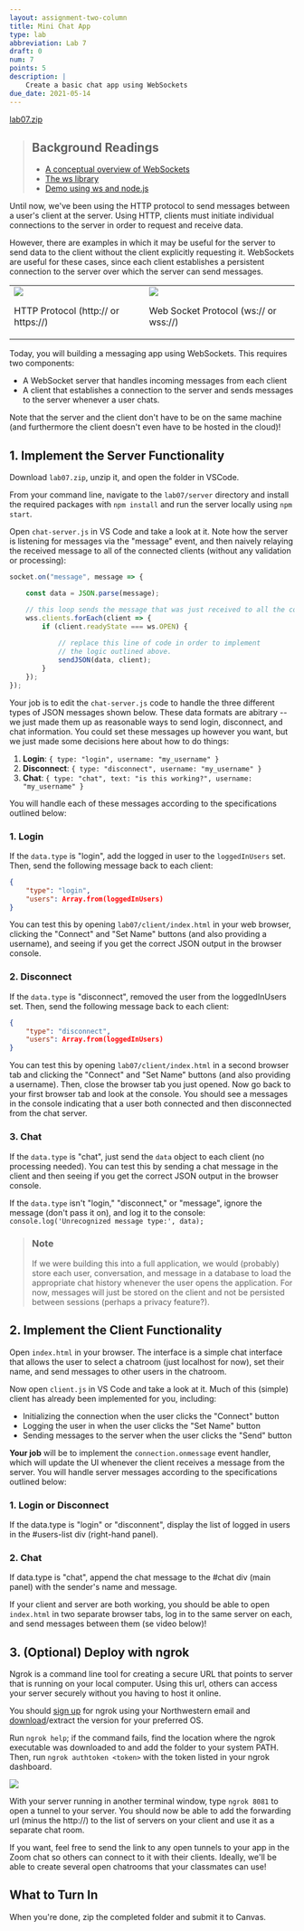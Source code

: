 ```yaml
---
layout: assignment-two-column
title: Mini Chat App
type: lab
abbreviation: Lab 7
draft: 0
num: 7
points: 5
description: |
    Create a basic chat app using WebSockets
due_date: 2021-05-14
---
```

<a class="nu-button" href="/spring2021/course-files/labs/lab07.zip">lab07.zip<i class="fas fa-download" aria-hidden="true"></i></a>

> ## Background Readings
> * <a href="https://www.ably.io/topic/websockets" target="_blank">A conceptual overview of WebSockets</a>
> * <a href="https://github.com/websockets/ws" target="_blank">The ws library</a>
> * <a href="https://flaviocopes.com/node-websockets/" target="_blank">Demo using ws and node.js</a>

Until now, we've been using the HTTP protocol to send messages between a user's client at the server. Using HTTP, clients must initiate individual connections to the server in order to request and receive data.

However, there are examples in which it may be useful for the server to send data to the client without the client explicitly requesting it. WebSockets are useful for these cases, since each client establishes a persistent connection to the server over which the server can send messages.

<table style="border-width:0px;">
    <tr>
        <td>
            <img class="large frame" src="/spring2021/assets/images/lab07/img1.png" />
            <p>HTTP Protocol (http:// or https://)</p>
        </td>
        <td>
            <img class="large frame" src="/spring2021/assets/images/lab07/img2.png" />
            <p>Web Socket Protocol (ws:// or wss://)</p> 
        </td>
    </tr>
</table>


Today, you will building a messaging app using WebSockets. This requires two components:

- A WebSocket server that handles incoming messages from each client
- A client that establishes a connection to the server and sends messages to the server whenever a user chats.

Note that the server and the client don't have to be on the same machine (and furthermore the client doesn't even have to be hosted in the cloud)!

## 1. Implement the Server Functionality

Download `lab07.zip`, unzip it, and open the folder in VSCode.

From your command line, navigate to the `lab07/server` directory and install the required packages with `npm install` and run the server locally using `npm start`. 

Open `chat-server.js` in VS Code and take a look at it. Note how the server is listening for messages via the "message" event, and then naively relaying the received message to all of the connected clients (without any validation or processing):

```js
socket.on("message", message => {

    const data = JSON.parse(message);

    // this loop sends the message that was just received to all the connected clients:
    wss.clients.forEach(client => {
        if (client.readyState === ws.OPEN) {
            
            // replace this line of code in order to implement 
            // the logic outlined above.
            sendJSON(data, client);
        }
    });
});
```

Your job is to edit the `chat-server.js` code to handle the three different types of JSON messages shown below. These data formats are abitrary -- we just made them up as reasonable ways to send login, disconnect, and chat information. You could set these messages up however you want, but we just made some decisions here about how to do things:

1. **Login**: `{ type: "login", username: "my_username" }`
1. **Disconnect**: `{ type: "disconnect", username: "my_username" }`
1. **Chat**: `{ type: "chat", text: "is this working?", username: "my_username" }`

You will handle each of these messages according to the specifications outlined below:

### 1. Login
If the `data.type` is "login", add the logged in user to the `loggedInUsers` set. Then, send the following message back to each client:

```json
{
    "type": "login",
    "users": Array.from(loggedInUsers)
}
```

You can test this by opening `lab07/client/index.html` in your web browser, clicking the "Connect" and "Set Name" buttons (and also providing a username), and seeing if you get the correct JSON output in the browser console.

### 2. Disconnect
If the `data.type` is "disconnect", removed the user from the loggedInUsers set. Then, send the following message back to each client:

```json
{
    "type": "disconnect",
    "users": Array.from(loggedInUsers)
}
```

You can test this by opening `lab07/client/index.html` in a second browser tab and clicking the "Connect" and "Set Name" buttons (and also providing a username). Then, close the browser tab you just opened. Now go back to your first browser tab and look at the console. You should see a messages in the console indicating that a user both connected and then disconnected from the chat server.

### 3. Chat
If the `data.type` is "chat", just send the `data` object to each client (no processing needed). You can test this by sending a chat message in the client and then seeing if you get the correct JSON output in the browser console.

If the `data.type` isn't "login," "disconnect," or "message", ignore the message (don't pass it on), and log it to the console: `console.log('Unrecognized message type:', data);`


> ### Note
> If we were building this into a full application, we would (probably) store each user, conversation, and message in a database to load the appropriate chat history whenever the user opens the application. For now, messages will just be stored on the client and not be persisted between sessions (perhaps a privacy feature?).

## 2. Implement the Client Functionality

Open `index.html` in your browser. The interface is a simple chat interface that allows the user to select a chatroom (just localhost for now), set their name, and send messages to other users in the chatroom. 

Now open `client.js` in VS Code and take a look at it. Much of this (simple) client has already been implemented for you, including:

* Initializing the connection when the user clicks the "Connect" button
* Logging the user in when the user clicks the "Set Name" button
* Sending messages to the server when the user clicks the "Send" button

**Your job** will be to implement the `connection.onmessage` event handler, which will update the UI whenever the client receives a message from the server. You will handle server messages according to the specifications outlined below:

### 1. Login or Disconnect
If the data.type is "login" or "disconnent", display the list of logged in users in the #users-list div (right-hand panel).

### 2. Chat
If data.type is "chat", append the chat message to the #chat div (main panel) with the sender's name and message.

If your client and server are both working, you should be able to open `index.html` in two separate browser tabs, log in to the same server on each, and send messages between them (se video below)!

## 3. (Optional) Deploy with ngrok

Ngrok is a command line tool for creating a secure URL that points to server that is running on your local computer. Using this url, others can access your server securely without you having to host it online.

You should [sign up](https://dashboard.ngrok.com/signup) for ngrok using your Northwestern email and [download](https://ngrok.com/download)/extract the version for your preferred OS.

Run `ngrok help`; if the command fails, find the location where the ngrok executable was downloaded to and add the folder to your system PATH. Then, run `ngrok authtoken <token>` with the token listed in your ngrok dashboard.

<img class="large frame" src="/spring2021/assets/images/lab07/img3.png" />

With your server running in another terminal window, type `ngrok 8081` to open a tunnel to your server. You should now be able to add the forwarding url (minus the http://) to the list of servers on your client and use it as a separate chat room.

If you want, feel free to send the link to any open tunnels to your app in the Zoom chat so others can connect to it with their clients. Ideally, we'll be able to create several open chatrooms that your classmates can use!

## What to Turn In

When you're done, zip the completed folder and submit it to Canvas.
